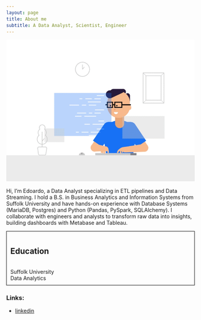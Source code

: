 ```yaml
---
layout: page
title: About me
subtitle: A Data Analyst, Scientist, Engineer
---
```


![Crepe](/assets/img/3.gif)

Hi, I’m Edoardo, a Data Analyst specializing in ETL pipelines and Data Streaming. I hold a B.S. in Business Analytics and Information Systems from Suffolk University and have hands-on experience with Database Systems (MariaDB, Postgres) and Python (Pandas, PySpark, SQLAlchemy). I collaborate with engineers and analysts to transform raw data into insights, building dashboards with Metabase and Tableau.

<div style="border: 1px solid black; padding: 10px">
<h2>Education</h2> 
<br>Suffolk University
<br>Data Analytics
</div>

### Links:

- [linkedin](https://en.wikipedia.org/wiki/The_Princess_Bride_%28film%29)
